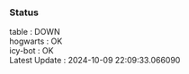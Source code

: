 ### Status


table : DOWN  
hogwarts : OK  
icy-bot : OK  
Latest Update : 2024-10-09 22:09:33.066090
